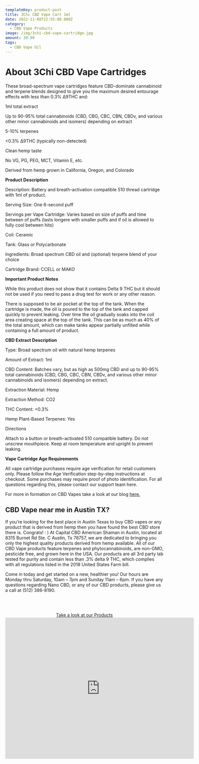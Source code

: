 ```yaml
---
templateKey: product-post
title: 3Chi CBD Vape Cart 1ml
date: 2022-11-08T22:55:00.000Z
category:
  - CBD Vape Products
image: /img/3chi-cbd-vape-cartridge.jpg
amount: 39.99
tags:
  - CBD Vape Oil
---
```

# About 3Chi CBD Vape Cartridges

These broad-spectrum vape cartridges feature CBD-dominate cannabinoid and terpene blends designed to give you the maximum desired entourage effects with less than 0.3% ∆9THC and:

1ml total extract

Up to 90-95% total cannabinoids (CBD, CBG, CBC, CBN, CBDv, and various other minor cannabinoids and isomers) depending on extract

5-10% terpenes

<0.3% ∆9THC (typically non-detected)

Clean hemp taste

No VG, PG, PEG, MCT, Vitamin E, etc.

Derived from hemp grown in California, Oregon, and Colorado

**Product Description**

Description: Battery and breath-activation compatible 510 thread cartridge with 1ml of product.

Serving Size: One 6-second puff

Servings per Vape Cartridge: Varies based on size of puffs and time between of puffs (lasts longere with smaller puffs and if oil is allowed to fully cool between hits)

Coil: Ceramic

Tank: Glass or Polycarbonate

Ingredients: Broad spectrum CBD oil and (optional) terpene blend of your choice

Cartridge Brand: CCELL or MAKO

**Important Product Notes**

While this product does not show that it contains Delta 9 THC but it should not be used if you need to pass a drug test for work or any other reason.

There is supposed to be air pocket at the top of the tank. When the cartridge is made, the oil is poured to the top of the tank and capped quickly to prevent leaking. Over time the oil gradually soaks into the coil area creating space at the top of the tank. This can be as much as 40% of the total amount, which can make tanks appear partially unfilled while  containing a full amount of product.

**CBD Extract Description**

Type: Broad spectrum oil with natural hemp terpenes

Amount of Extract: 1ml

CBD Content: Batches vary, but as high as 500mg CBD and up to 90-95% total cannabinoids (CBD, CBG, CBC, CBN, CBDv, and various other minor cannabinoids and isomers) depending on extract.

Extraction Material: Hemp

Extraction Method: CO2

THC Content: <0.3%

Hemp Plant-Based Terpenes: Yes

Directions

Attach to a button or breath-activated 510 compatible battery. Do not unscrew mouthpiece. Keep at room temperature and upright to prevent leaking.

**Vape Cartridge Age Requirements**

All vape cartridge purchases require age verification for retail customers only. Please follow the Age Verification step-by-step instructions at checkout. Some purchases may require proof of photo identification. For all questions regarding this, please contact our support team here.

For more in formation on CBD Vapes take a look at our blog [here.](https://capitalamericanshaman.com/blog/cbd-vape-oil/)

## CBD Vape near me in Austin TX?

If you’re looking for the best place in Austin Texas to buy CBD vapes or any product that is derived from hemp then you have found the best CBD store there is.  Congrats!  : ) At Capital CBD American Shaman in Austin, located at 8315 Burnet Rd Ste. C Austin, Tx 78757, we are dedicated to bringing you only the highest quality products derived from hemp available. All of our CBD Vape products feature terpenes and phytocannabinoids, are non-GMO, pesticide free, and grown here in the USA. Our products are all 3rd party lab tested for purity and contain less than .3% delta 9 THC, which complies with all regulations listed in the 2018 United States Farm bill.

Come in today and get started on a new, healthier you! Our hours are Monday thru Saturday, 10am – 7pm and Sunday 11am – 6pm. If you have any questions regarding Nano CBD, or any of our CBD products, please give us a call at (512) 386-8190.

<br><br>

<Center><a class="link-view-more-products" target="_blank" href="https://capitalamericanshaman.com/products">Take a look at our Products</a></Center>

<center><iframe src="https://www.google.com/maps/embed?pb=!1m18!1m12!1m3!1d3442.5441840515764!2d-97.7283884!3d30.363901699999996!2m3!1f0!2f0!3f0!3m2!1i1024!2i768!4f13.1!3m3!1m2!1s0x8644cb31a4fe226f%3A0x34275657f2964730!2sCapital%20CBD%20American%20Shaman!5e0!3m2!1sen!2sus!4v1667507515248!5m2!1sen!2sus" width="600" height="450" style="border:0;" allowfullscreen="" loading="lazy" referrerpolicy="no-referrer-when-downgrade"></iframe><center/>